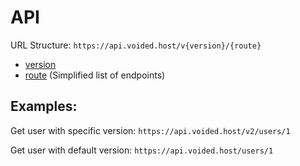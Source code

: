 # API

URL Structure: `https://api.voided.host/v{version}/{route}`
- [version](https://github.com/voidedhost/API-Docs-Mds/blob/main/versions.md)
- [route](https://github.com/voidedhost/API-Docs-Mds/blob/main/endpoints-simple.md) (Simplified list of endpoints)

## Examples:

Get user with specific version: `https://api.voided.host/v2/users/1`

Get user with default version: `https://api.voided.host/users/1`
